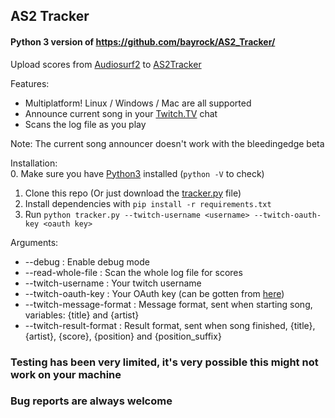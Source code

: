 ## AS2 Tracker
#### Python 3 version of https://github.com/bayrock/AS2_Tracker/

Upload scores from [Audiosurf2](http://store.steampowered.com/app/235800/) to [AS2Tracker](http://as2tracker.com)

Features:
- Multiplatform! Linux / Windows / Mac are all supported
- Announce current song in your [Twitch.TV](https://twitch.tv) chat
- Scans the log file as you play
 
Note: The current song announcer doesn't work with the bleedingedge beta

Installation:  
0. Make sure you have [Python3](https://www.python.org/downloads/) installed (`python -V` to check)  
1. Clone this repo (Or just download the [tracker.py](https://raw.githubusercontent.com/kacgal/AS2_Tracker_Python/master/tracker.py) file)  
2. Install dependencies with `pip install -r requirements.txt`  
3. Run `python tracker.py --twitch-username <username> --twitch-oauth-key <oauth key>`  

Arguments:
- --debug : Enable debug mode
- --read-whole-file : Scan the whole log file for scores
- --twitch-username <username> : Your twitch username
- --twitch-oauth-key <oauth key> : Your OAuth key (can be gotten from [here](http://www.twitchapps.com/tmi/))
- --twitch-message-format <format> : Message format, sent when starting song, variables: {title} and {artist}
- --twitch-result-format <format> : Result format, sent when  song finished, {title}, {artist}, {score}, {position} and {position_suffix}

### Testing has been very limited, it's very possible this might not work on your machine
### Bug reports are always welcome
